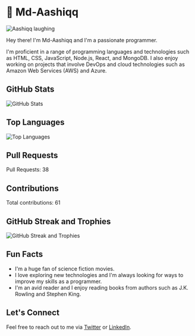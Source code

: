# 🤗 Md-Aashiqq

![Aashiqq laughing](https://media.giphy.com/media/3o7TKQA5O6KvU6cydi/giphy.gif)

Hey there! I'm Md-Aashiqq and I'm a passionate programmer. 

I'm proficient in a range of programming languages and technologies such as HTML, CSS, JavaScript, Node.js, React, and MongoDB. I also enjoy working on projects that involve DevOps and cloud technologies such as Amazon Web Services (AWS) and Azure.

## GitHub Stats

![GitHub Stats](https://github-readme-stats.vercel.app/api?username=md-aashiqq&show_icons=true&hide_border=true)

## Top Languages

![Top Languages](https://github-readme-stats.vercel.app/api/top-langs/?username=md-aashiqq&layout=compact&hide_border=true)

## Pull Requests

Pull Requests: 38

## Contributions

Total contributions: 61

## GitHub Streak and Trophies

![GitHub Streak and Trophies](https://github-readme-stats.vercel.app/api/wakatime?username=md-aashiqq&hide_border=true)

## Fun Facts

- I'm a huge fan of science fiction movies. 
- I love exploring new technologies and I'm always looking for ways to improve my skills as a programmer. 
- I'm an avid reader and I enjoy reading books from authors such as J.K. Rowling and Stephen King.

## Let's Connect

Feel free to reach out to me via [Twitter](https://twitter.com/MdAashiqq) or [LinkedIn](https://www.linkedin.com/in/md-aashiq-b1a946192/).
